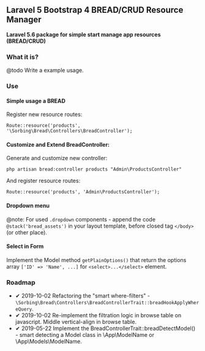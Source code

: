 ## Laravel 5 Bootstrap 4 BREAD/CRUD Resource Manager

**Laravel 5.6 package for simple start manage app resources (BREAD/CRUD)**


### What it is?

@todo Write a example usage.


### Use

#### Simple usage a BREAD

Register new resource routes:

    Route::resource('products', '\Sorbing\Bread\Controllers\BreadController');

#### Customize and Extend BreadController:

Generate and customize new controller:

    php artisan bread:controller products "Admin\ProductsController"

And register resource routes:

    Route::resource('products', 'Admin\ProductsController');

#### Dropdown menu

@note: For used `.dropdown` components - append the code `@stack('bread_assets')` in your layout template, before closed tag `</body>` (or other place).

#### Select in Form

Implement the Model method `getPlainOptions()` that return the options array `['ID' => 'Name', ...]` for `<select>...</select>` element.


### Roadmap

+ ✔ 2019-10-02 Refactoring the "smart where-filters" - `\Sorbing\Bread\Controllers\BreadControllerTrait::breadHookApplyWhereQuery`.
+ ✔ 2019-10-02 Re-implement the filtration logic in browse table on javascript. Middle vertical-align in browse table. 
+ ✔ 2019-05-22 Implement the BreadControllerTrait::breadDetectModel() - smart detecting a Model class in \App\ModelName or \App\Models\ModelName.

